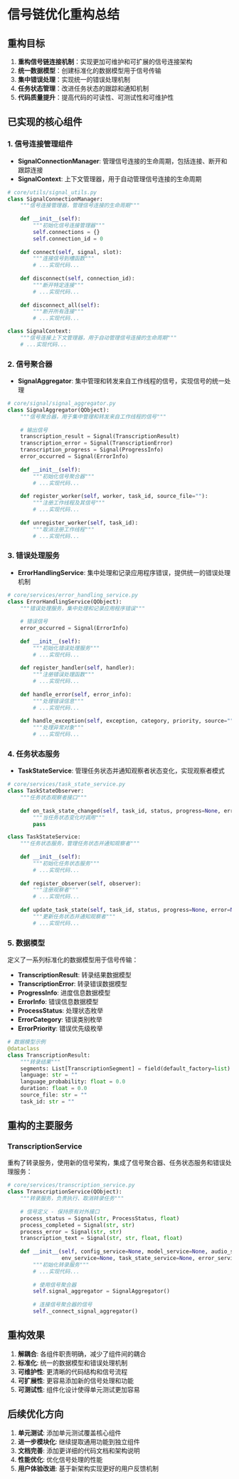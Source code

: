 # 信号链优化重构总结

## 重构目标

1. **重构信号链连接机制**：实现更加可维护和可扩展的信号连接架构
2. **统一数据模型**：创建标准化的数据模型用于信号传输
3. **集中错误处理**：实现统一的错误处理机制
4. **任务状态管理**：改进任务状态的跟踪和通知机制
5. **代码质量提升**：提高代码的可读性、可测试性和可维护性

## 已实现的核心组件

### 1. 信号连接管理组件

- **SignalConnectionManager**: 管理信号连接的生命周期，包括连接、断开和跟踪连接
- **SignalContext**: 上下文管理器，用于自动管理信号连接的生命周期

```python
# core/utils/signal_utils.py
class SignalConnectionManager:
    """信号连接管理器，管理信号连接的生命周期"""
    
    def __init__(self):
        """初始化信号连接管理器"""
        self.connections = {}
        self.connection_id = 0
    
    def connect(self, signal, slot):
        """连接信号到槽函数"""
        # ...实现代码...
    
    def disconnect(self, connection_id):
        """断开特定连接"""
        # ...实现代码...
    
    def disconnect_all(self):
        """断开所有连接"""
        # ...实现代码...

class SignalContext:
    """信号连接上下文管理器，用于自动管理信号连接的生命周期"""
    # ...实现代码...
```

### 2. 信号聚合器

- **SignalAggregator**: 集中管理和转发来自工作线程的信号，实现信号的统一处理

```python
# core/signal/signal_aggregator.py
class SignalAggregator(QObject):
    """信号聚合器，用于集中管理和转发来自工作线程的信号"""
    
    # 输出信号
    transcription_result = Signal(TranscriptionResult)
    transcription_error = Signal(TranscriptionError)
    transcription_progress = Signal(ProgressInfo)
    error_occurred = Signal(ErrorInfo)
    
    def __init__(self):
        """初始化信号聚合器"""
        # ...实现代码...
    
    def register_worker(self, worker, task_id, source_file=""):
        """注册工作线程及其信号"""
        # ...实现代码...
    
    def unregister_worker(self, task_id):
        """取消注册工作线程"""
        # ...实现代码...
```

### 3. 错误处理服务

- **ErrorHandlingService**: 集中处理和记录应用程序错误，提供统一的错误处理机制

```python
# core/services/error_handling_service.py
class ErrorHandlingService(QObject):
    """错误处理服务，集中处理和记录应用程序错误"""
    
    # 错误信号
    error_occurred = Signal(ErrorInfo)
    
    def __init__(self):
        """初始化错误处理服务"""
        # ...实现代码...
    
    def register_handler(self, handler):
        """注册错误处理函数"""
        # ...实现代码...
    
    def handle_error(self, error_info):
        """处理错误信息"""
        # ...实现代码...
    
    def handle_exception(self, exception, category, priority, source=""):
        """处理异常对象"""
        # ...实现代码...
```

### 4. 任务状态服务

- **TaskStateService**: 管理任务状态并通知观察者状态变化，实现观察者模式

```python
# core/services/task_state_service.py
class TaskStateObserver:
    """任务状态观察者接口"""
    
    def on_task_state_changed(self, task_id, status, progress=None, error=None, output_path=None):
        """当任务状态变化时调用"""
        pass

class TaskStateService:
    """任务状态服务，管理任务状态并通知观察者"""
    
    def __init__(self):
        """初始化任务状态服务"""
        # ...实现代码...
    
    def register_observer(self, observer):
        """注册观察者"""
        # ...实现代码...
    
    def update_task_state(self, task_id, status, progress=None, error=None, output_path=None):
        """更新任务状态并通知观察者"""
        # ...实现代码...
```

### 5. 数据模型

定义了一系列标准化的数据模型用于信号传输：

- **TranscriptionResult**: 转录结果数据模型
- **TranscriptionError**: 转录错误数据模型
- **ProgressInfo**: 进度信息数据模型
- **ErrorInfo**: 错误信息数据模型
- **ProcessStatus**: 处理状态枚举
- **ErrorCategory**: 错误类别枚举
- **ErrorPriority**: 错误优先级枚举

```python
# 数据模型示例
@dataclass
class TranscriptionResult:
    """转录结果"""
    segments: List[TranscriptionSegment] = field(default_factory=list)
    language: str = ""
    language_probability: float = 0.0
    duration: float = 0.0
    source_file: str = ""
    task_id: str = ""
```

## 重构的主要服务

### TranscriptionService

重构了转录服务，使用新的信号架构，集成了信号聚合器、任务状态服务和错误处理服务：

```python
# core/services/transcription_service.py
class TranscriptionService(QObject):
    """转录服务，负责执行、取消转录任务"""
    
    # 信号定义 - 保持原有对外接口
    process_status = Signal(str, ProcessStatus, float)
    process_completed = Signal(str, str)
    process_error = Signal(str, str)
    transcription_text = Signal(str, str, float, float)
    
    def __init__(self, config_service=None, model_service=None, audio_service=None, 
                 env_service=None, task_state_service=None, error_service=None):
        """初始化转录服务"""
        # ...实现代码...
        
        # 使用信号聚合器
        self.signal_aggregator = SignalAggregator()
        
        # 连接信号聚合器的信号
        self._connect_signal_aggregator()
```

## 重构效果

1. **解耦合**: 各组件职责明确，减少了组件间的耦合
2. **标准化**: 统一的数据模型和错误处理机制
3. **可维护性**: 更清晰的代码结构和信号流程
4. **可扩展性**: 更容易添加新的信号处理和功能
5. **可测试性**: 组件化设计使得单元测试更加容易

## 后续优化方向

1. **单元测试**: 添加单元测试覆盖核心组件
2. **进一步模块化**: 继续提取通用功能到独立组件
3. **文档完善**: 添加更详细的代码文档和架构说明
4. **性能优化**: 优化信号处理的性能
5. **用户体验改进**: 基于新架构实现更好的用户反馈机制 